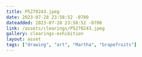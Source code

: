 ```yaml
---
title: P5270243.jpeg
date: 2023-07-28 23:58:52 -0700
dateadded: 2023-07-28 23:58:52 -0700
link: /assets/clearings/P5270243.jpeg
gallery: clearings-exhibition
layout: asset
tags: ["drawing", "art", "Martha", "Grapefruits"]
--- 
```

